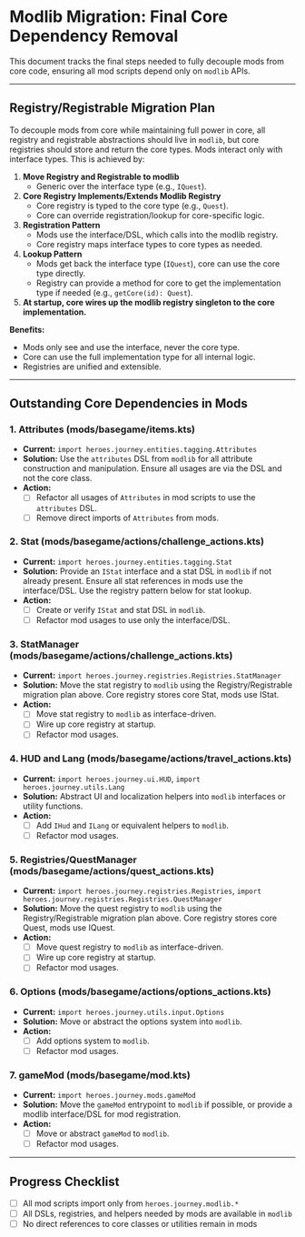 # Modlib Migration: Final Core Dependency Removal

This document tracks the final steps needed to fully decouple mods from core code, ensuring all mod scripts depend only on `modlib` APIs.

---

## Registry/Registrable Migration Plan

To decouple mods from core while maintaining full power in core, all registry and registrable abstractions should live in `modlib`, but core registries should store and return the core types. Mods interact only with interface types. This is achieved by:

1. **Move Registry and Registrable to modlib**
   - Generic over the interface type (e.g., `IQuest`).
2. **Core Registry Implements/Extends Modlib Registry**
   - Core registry is typed to the core type (e.g., `Quest`).
   - Core can override registration/lookup for core-specific logic.
3. **Registration Pattern**
   - Mods use the interface/DSL, which calls into the modlib registry.
   - Core registry maps interface types to core types as needed.
4. **Lookup Pattern**
   - Mods get back the interface type (`IQuest`), core can use the core type directly.
   - Registry can provide a method for core to get the implementation type if needed (e.g., `getCore(id): Quest`).
5. **At startup, core wires up the modlib registry singleton to the core implementation.**

**Benefits:**
- Mods only see and use the interface, never the core type.
- Core can use the full implementation type for all internal logic.
- Registries are unified and extensible.

---

## Outstanding Core Dependencies in Mods

### 1. Attributes (mods/basegame/items.kts)
- **Current:** `import heroes.journey.entities.tagging.Attributes`
- **Solution:** Use the `attributes` DSL from `modlib` for all attribute construction and manipulation. Ensure all usages are via the DSL and not the core class.
- **Action:**
  - [ ] Refactor all usages of `Attributes` in mod scripts to use the `attributes` DSL.
  - [ ] Remove direct imports of `Attributes` from mods.

### 2. Stat (mods/basegame/actions/challenge_actions.kts)
- **Current:** `import heroes.journey.entities.tagging.Stat`
- **Solution:** Provide an `IStat` interface and a stat DSL in `modlib` if not already present. Ensure all stat references in mods use the interface/DSL. Use the registry pattern below for stat lookup.
- **Action:**
  - [ ] Create or verify `IStat` and stat DSL in `modlib`.
  - [ ] Refactor mod usages to use only the interface/DSL.

### 3. StatManager (mods/basegame/actions/challenge_actions.kts)
- **Current:** `import heroes.journey.registries.Registries.StatManager`
- **Solution:** Move the stat registry to `modlib` using the Registry/Registrable migration plan above. Core registry stores core Stat, mods use IStat.
- **Action:**
  - [ ] Move stat registry to `modlib` as interface-driven.
  - [ ] Wire up core registry at startup.
  - [ ] Refactor mod usages.

### 4. HUD and Lang (mods/basegame/actions/travel_actions.kts)
- **Current:** `import heroes.journey.ui.HUD`, `import heroes.journey.utils.Lang`
- **Solution:** Abstract UI and localization helpers into `modlib` interfaces or utility functions.
- **Action:**
  - [ ] Add `IHud` and `ILang` or equivalent helpers to `modlib`.
  - [ ] Refactor mod usages.

### 5. Registries/QuestManager (mods/basegame/actions/quest_actions.kts)
- **Current:** `import heroes.journey.registries.Registries`, `import heroes.journey.registries.Registries.QuestManager`
- **Solution:** Move the quest registry to `modlib` using the Registry/Registrable migration plan above. Core registry stores core Quest, mods use IQuest.
- **Action:**
  - [ ] Move quest registry to `modlib` as interface-driven.
  - [ ] Wire up core registry at startup.
  - [ ] Refactor mod usages.

### 6. Options (mods/basegame/actions/options_actions.kts)
- **Current:** `import heroes.journey.utils.input.Options`
- **Solution:** Move or abstract the options system into `modlib`.
- **Action:**
  - [ ] Add options system to `modlib`.
  - [ ] Refactor mod usages.

### 7. gameMod (mods/basegame/mod.kts)
- **Current:** `import heroes.journey.mods.gameMod`
- **Solution:** Move the `gameMod` entrypoint to `modlib` if possible, or provide a modlib interface/DSL for mod registration.
- **Action:**
  - [ ] Move or abstract `gameMod` to `modlib`.
  - [ ] Refactor mod usages.

---

## Progress Checklist
- [ ] All mod scripts import only from `heroes.journey.modlib.*`
- [ ] All DSLs, registries, and helpers needed by mods are available in `modlib`
- [ ] No direct references to core classes or utilities remain in mods 